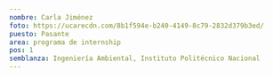 ```yaml
---
nombre: Carla Jiménez
foto: https://ucarecdn.com/8b1f594e-b240-4149-8c79-2832d379b3ed/
puesto: Pasante
area: programa de internship
pos: 1
semblanza: Ingeniería Ambiental, Instituto Politécnico Nacional
---
```

